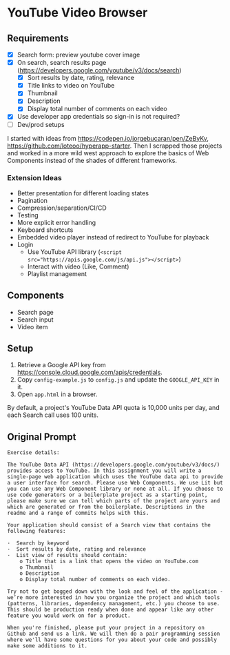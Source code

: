 # YouTube Video Browser

## Requirements

- [x] Search form: preview youtube cover image
- [x] On search, search results page  (https://developers.google.com/youtube/v3/docs/search)
  - [x] Sort results by date, rating, relevance
  - [x] Title links to video on YouTube
  - [x] Thumbnail
  - [x] Description
  - [x] Display total number of comments on each video
- [x] Use developer app credentials so sign-in is not required?
- [ ] Dev/prod setups

I started with ideas from https://codepen.io/jorgebucaran/pen/ZeByKv, https://github.com/loteoo/hyperapp-starter. Then I scrapped those projects and worked in a more wild west approach to explore the basics of Web Components instead of the shades of different frameworks.

### Extension Ideas

- Better presentation for different loading states
- Pagination
- Compression/separation/CI/CD
- Testing
- More explicit error handling
- Keyboard shortcuts
- Embedded video player instead of redirect to YouTube for playback
- Login
  - Use YouTube API library (`<script src="https://apis.google.com/js/api.js"></script>`)
  - Interact with video (Like, Comment)
  - Playlist management


## Components

- Search page
- Search input
- Video item


## Setup

1. Retrieve a Google API key from https://console.cloud.google.com/apis/credentials.
1. Copy `config-example.js` to `config.js` and update the `GOOGLE_API_KEY` in it.
1. Open `app.html` in a browser.

By default, a project's YouTube Data API quota is 10,000 units per day, and each Search call uses 100 units.


## Original Prompt

```
Exercise details:

The YouTube Data API (https://developers.google.com/youtube/v3/docs/) provides access to YouTube. In this assignment you will write a single-page web application which uses the YouTube data api to provide a user interface for search. Please use Web Components. We use Lit but you can use any Web Component library or none at all. If you choose to use code generators or a boilerplate project as a starting point, please make sure we can tell which parts of the project are yours and which are generated or from the boilerplate. Descriptions in the readme and a range of commits helps with this.

Your application should consist of a Search view that contains the following features:

·  Search by keyword
·  Sort results by date, rating and relevance
·  List view of results should contain:
	o Title that is a link that opens the video on YouTube.com
	o Thumbnail
	o Description
	o Display total number of comments on each video.

Try not to get bogged down with the look and feel of the application - we’re more interested in how you organize the project and which tools (patterns, libraries, dependency management, etc.) you choose to use. This should be production ready when done and appear like any other feature you would work on for a product.

When you're finished, please put your project in a repository on Github and send us a link. We will then do a pair programming session where we'll have some questions for you about your code and possibly make some additions to it.
```

